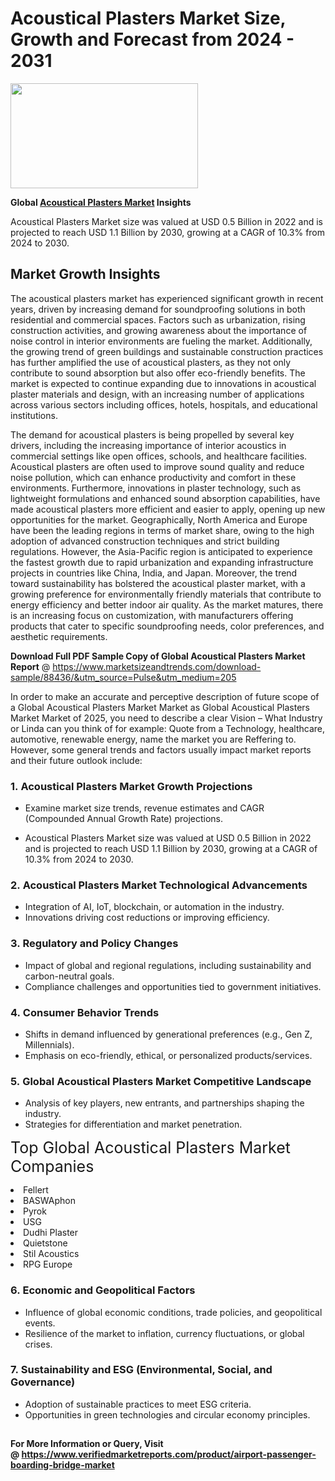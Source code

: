 <H1>Acoustical Plasters Market Size, Growth and Forecast from 2024 - 2031</H1><img class="aligncenter size-medium wp-image-584254" src="https://thirdeyenews.in/wp-content/uploads/2024/09/Global-Market-Research-300x168.jpeg" alt="" width="300" height="168" /><p><strong>Global&nbsp;<a href="https://www.marketsizeandtrends.com/download-sample/88436/&amp;utm_source=Pulse&amp;utm_medium=205">Acoustical Plasters Market</a> Insights</strong></p><p>Acoustical Plasters Market size was valued at USD 0.5 Billion in 2022 and is projected to reach USD 1.1 Billion by 2030, growing at a CAGR of 10.3% from 2024 to 2030.</p><p><h2>Market Growth Insights</h2> <p>The acoustical plasters market has experienced significant growth in recent years, driven by increasing demand for soundproofing solutions in both residential and commercial spaces. Factors such as urbanization, rising construction activities, and growing awareness about the importance of noise control in interior environments are fueling the market. Additionally, the growing trend of green buildings and sustainable construction practices has further amplified the use of acoustical plasters, as they not only contribute to sound absorption but also offer eco-friendly benefits. The market is expected to continue expanding due to innovations in acoustical plaster materials and design, with an increasing number of applications across various sectors including offices, hotels, hospitals, and educational institutions. </p> <p>The demand for acoustical plasters is being propelled by several key drivers, including the increasing importance of interior acoustics in commercial settings like open offices, schools, and healthcare facilities. Acoustical plasters are often used to improve sound quality and reduce noise pollution, which can enhance productivity and comfort in these environments. Furthermore, innovations in plaster technology, such as lightweight formulations and enhanced sound absorption capabilities, have made acoustical plasters more efficient and easier to apply, opening up new opportunities for the market. Geographically, North America and Europe have been the leading regions in terms of market share, owing to the high adoption of advanced construction techniques and strict building regulations. However, the Asia-Pacific region is anticipated to experience the fastest growth due to rapid urbanization and expanding infrastructure projects in countries like China, India, and Japan. Moreover, the trend toward sustainability has bolstered the acoustical plaster market, with a growing preference for environmentally friendly materials that contribute to energy efficiency and better indoor air quality. As the market matures, there is an increasing focus on customization, with manufacturers offering products that cater to specific soundproofing needs, color preferences, and aesthetic requirements. </p><p><span class=""><strong>Download Full PDF Sample Copy of Global Acoustical Plasters Market Report</strong> @ <a href="https://www.marketsizeandtrends.com/download-sample/88436/&amp;utm_source=Pulse&amp;utm_medium=205" target="_blank">https://www.marketsizeandtrends.com/download-sample/88436/&amp;utm_source=Pulse&amp;utm_medium=205</a></span></p><p>In order to make an accurate and perceptive description of future scope of a Global&nbsp;Acoustical Plasters Market Market as Global&nbsp;Acoustical Plasters Market Market of 2025, you need to describe a clear Vision &ndash; What Industry or Linda can you think of for example: Quote from a Technology, healthcare, automotive, renewable energy, name the market you are Reffering to. However, some general trends and factors usually impact market reports and their future outlook include:</p><h3>1.&nbsp;<strong>Acoustical Plasters Market Growth Projections</strong></h3><ul><li>Examine market size trends, revenue estimates and CAGR (Compounded Annual Growth Rate) projections.</li><li><p>Acoustical Plasters Market size was valued at USD 0.5 Billion in 2022 and is projected to reach USD 1.1 Billion by 2030, growing at a CAGR of 10.3% from 2024 to 2030.</p></li></ul><h3>2.&nbsp;<strong>Acoustical Plasters Market Technological Advancements</strong></h3><ul><li>Integration of AI, IoT, blockchain, or automation in the industry.</li><li>Innovations driving cost reductions or improving efficiency.</li></ul><h3>3.&nbsp;<strong>Regulatory and Policy Changes</strong></h3><ul><li>Impact of global and regional regulations, including sustainability and carbon-neutral goals.</li><li>Compliance challenges and opportunities tied to government initiatives.</li></ul><h3>4.&nbsp;<strong>Consumer Behavior Trends</strong></h3><ul><li>Shifts in demand influenced by generational preferences (e.g., Gen Z, Millennials).</li><li>Emphasis on eco-friendly, ethical, or personalized products/services.</li></ul><h3>5.&nbsp;<strong>Global Acoustical Plasters Market Competitive Landscape</strong></h3><ul><li>Analysis of key players, new entrants, and partnerships shaping the industry.</li><li>Strategies for differentiation and market penetration.</li></ul><p data-pm-slice="1 1 []"><span style="color: inherit; font-family: inherit; font-size: 25px;">Top Global Acoustical Plasters Market Companies</span></p><div class="" data-test-id=""><p><li>Fellert</li><li> BASWAphon</li><li> Pyrok</li><li> USG</li><li> Dudhi Plaster</li><li> Quietstone</li><li> Stil Acoustics</li><li> RPG Europe</li></p></div><h3>6.&nbsp;<strong>Economic and Geopolitical Factors</strong></h3><ul><li>Influence of global economic conditions, trade policies, and geopolitical events.</li><li>Resilience of the market to inflation, currency fluctuations, or global crises.</li></ul><h3>7.&nbsp;<strong>Sustainability and ESG (Environmental, Social, and Governance)</strong></h3><ul><li>Adoption of sustainable practices to meet ESG criteria.</li><li>Opportunities in green technologies and circular economy principles.</li></ul><h2><strong style="font-size: 14px;">For More Information or Query, Visit @&nbsp;</strong><a style="background-color: #ffffff; font-size: 14px;" href="https://www.marketsizeandtrends.com/report/acoustical-plasters-market/" target="_blank">https://www.verifiedmarketreports.com/product/airport-passenger-boarding-bridge-market</a></h2>
